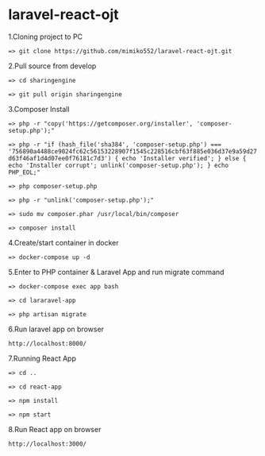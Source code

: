 # laravel-react-ojt

1.Cloning project to PC

`=> git clone https://github.com/mimiko552/laravel-react-ojt.git`

2.Pull source from develop

`=> cd sharingengine`

`=> git pull origin sharingengine`
 
3.Composer Install

`=> php -r "copy('https://getcomposer.org/installer', 'composer-setup.php');"`

`=> php -r "if (hash_file('sha384', 'composer-setup.php') === '756890a4488ce9024fc62c56153228907f1545c228516cbf63f885e036d37e9a59d27d63f46af1d4d07ee0f76181c7d3') { echo 'Installer verified'; } else { echo 'Installer corrupt'; unlink('composer-setup.php'); } echo PHP_EOL;"`

`=> php composer-setup.php`

`=> php -r "unlink('composer-setup.php');"`

`=> sudo mv composer.phar /usr/local/bin/composer`

`=> composer install`

4.Create/start container in docker

`=> docker-compose up -d`

5.Enter to PHP container & Laravel App and run migrate command

`=> docker-compose exec app bash`

`=> cd lararavel-app`

`=> php artisan migrate`

6.Run laravel app on browser

`http://localhost:8000/`

7.Running React App 

`=> cd ..`

`=> cd react-app`

`=> npm install`

`=> npm start`

8.Run React app on browser

`http://localhost:3000/`
